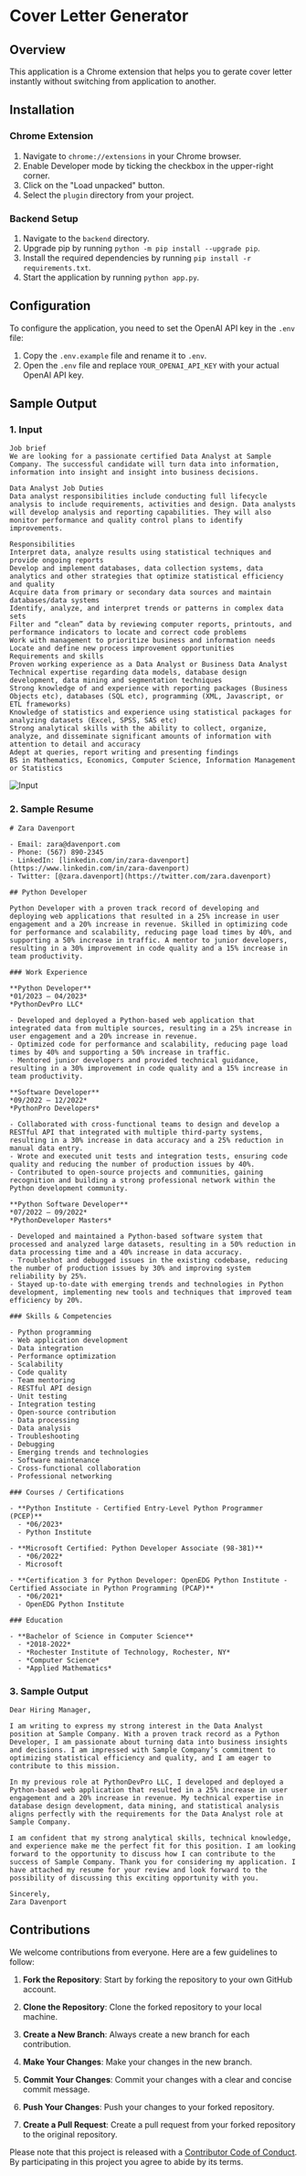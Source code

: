 # Cover Letter Generator

## Overview

This application is a Chrome extension that helps you to gerate cover letter instantly without switching from application to another. 

## Installation

### Chrome Extension

1. Navigate to `chrome://extensions` in your Chrome browser.
2. Enable Developer mode by ticking the checkbox in the upper-right corner.
3. Click on the "Load unpacked" button.
4. Select the `plugin` directory from your project.

### Backend Setup

1. Navigate to the `backend` directory.
2. Upgrade pip by running `python -m pip install --upgrade pip`.
3. Install the required dependencies by running `pip install -r requirements.txt`.
4. Start the application by running `python app.py`.

## Configuration

To configure the application, you need to set the OpenAI API key in the `.env` file:

1. Copy the `.env.example` file and rename it to `.env`.
2. Open the `.env` file and replace `YOUR_OPENAI_API_KEY` with your actual OpenAI API key.

## Sample Output

### 1. Input 
```
Job brief
We are looking for a passionate certified Data Analyst at Sample Company. The successful candidate will turn data into information, information into insight and insight into business decisions.

Data Analyst Job Duties
Data analyst responsibilities include conducting full lifecycle analysis to include requirements, activities and design. Data analysts will develop analysis and reporting capabilities. They will also monitor performance and quality control plans to identify improvements.

Responsibilities
Interpret data, analyze results using statistical techniques and provide ongoing reports
Develop and implement databases, data collection systems, data analytics and other strategies that optimize statistical efficiency and quality
Acquire data from primary or secondary data sources and maintain databases/data systems
Identify, analyze, and interpret trends or patterns in complex data sets
Filter and “clean” data by reviewing computer reports, printouts, and performance indicators to locate and correct code problems
Work with management to prioritize business and information needs
Locate and define new process improvement opportunities
Requirements and skills
Proven working experience as a Data Analyst or Business Data Analyst
Technical expertise regarding data models, database design development, data mining and segmentation techniques
Strong knowledge of and experience with reporting packages (Business Objects etc), databases (SQL etc), programming (XML, Javascript, or ETL frameworks)
Knowledge of statistics and experience using statistical packages for analyzing datasets (Excel, SPSS, SAS etc)
Strong analytical skills with the ability to collect, organize, analyze, and disseminate significant amounts of information with attention to detail and accuracy
Adept at queries, report writing and presenting findings
BS in Mathematics, Economics, Computer Science, Information Management or Statistics
```
![Input](./img/interface.png)

### 2. Sample Resume
```
# Zara Davenport

- Email: zara@davenport.com
- Phone: (567) 890-2345
- LinkedIn: [linkedin.com/in/zara-davenport](https://www.linkedin.com/in/zara-davenport)
- Twitter: [@zara.davenport](https://twitter.com/zara.davenport)

## Python Developer

Python Developer with a proven track record of developing and deploying web applications that resulted in a 25% increase in user engagement and a 20% increase in revenue. Skilled in optimizing code for performance and scalability, reducing page load times by 40%, and supporting a 50% increase in traffic. A mentor to junior developers, resulting in a 30% improvement in code quality and a 15% increase in team productivity.

### Work Experience

**Python Developer**
*01/2023 – 04/2023*
*PythonDevPro LLC*

- Developed and deployed a Python-based web application that integrated data from multiple sources, resulting in a 25% increase in user engagement and a 20% increase in revenue.
- Optimized code for performance and scalability, reducing page load times by 40% and supporting a 50% increase in traffic.
- Mentored junior developers and provided technical guidance, resulting in a 30% improvement in code quality and a 15% increase in team productivity.

**Software Developer**
*09/2022 – 12/2022*
*PythonPro Developers*

- Collaborated with cross-functional teams to design and develop a RESTful API that integrated with multiple third-party systems, resulting in a 30% increase in data accuracy and a 25% reduction in manual data entry.
- Wrote and executed unit tests and integration tests, ensuring code quality and reducing the number of production issues by 40%.
- Contributed to open-source projects and communities, gaining recognition and building a strong professional network within the Python development community.

**Python Software Developer**
*07/2022 – 09/2022*
*PythonDeveloper Masters*

- Developed and maintained a Python-based software system that processed and analyzed large datasets, resulting in a 50% reduction in data processing time and a 40% increase in data accuracy.
- Troubleshot and debugged issues in the existing codebase, reducing the number of production issues by 30% and improving system reliability by 25%.
- Stayed up-to-date with emerging trends and technologies in Python development, implementing new tools and techniques that improved team efficiency by 20%.

### Skills & Competencies

- Python programming
- Web application development
- Data integration
- Performance optimization
- Scalability
- Code quality
- Team mentoring
- RESTful API design
- Unit testing
- Integration testing
- Open-source contribution
- Data processing
- Data analysis
- Troubleshooting
- Debugging
- Emerging trends and technologies
- Software maintenance
- Cross-functional collaboration
- Professional networking

### Courses / Certifications

- **Python Institute - Certified Entry-Level Python Programmer (PCEP)**
  - *06/2023*
  - Python Institute

- **Microsoft Certified: Python Developer Associate (98-381)**
  - *06/2022*
  - Microsoft

- **Certification 3 for Python Developer: OpenEDG Python Institute - Certified Associate in Python Programming (PCAP)**
  - *06/2021*
  - OpenEDG Python Institute

### Education

- **Bachelor of Science in Computer Science**
  - *2018-2022*
  - *Rochester Institute of Technology, Rochester, NY*
  - *Computer Science*
  - *Applied Mathematics*

```

### 3. Sample Output 

```
Dear Hiring Manager,

I am writing to express my strong interest in the Data Analyst position at Sample Company. With a proven track record as a Python Developer, I am passionate about turning data into business insights and decisions. I am impressed with Sample Company’s commitment to optimizing statistical efficiency and quality, and I am eager to contribute to this mission.

In my previous role at PythonDevPro LLC, I developed and deployed a Python-based web application that resulted in a 25% increase in user engagement and a 20% increase in revenue. My technical expertise in database design development, data mining, and statistical analysis aligns perfectly with the requirements for the Data Analyst role at Sample Company.

I am confident that my strong analytical skills, technical knowledge, and experience make me the perfect fit for this position. I am looking forward to the opportunity to discuss how I can contribute to the success of Sample Company. Thank you for considering my application. I have attached my resume for your review and look forward to the possibility of discussing this exciting opportunity with you.

Sincerely,
Zara Davenport
```

## Contributions

We welcome contributions from everyone. Here are a few guidelines to follow:

1. **Fork the Repository**: Start by forking the repository to your own GitHub account.

2. **Clone the Repository**: Clone the forked repository to your local machine.

3. **Create a New Branch**: Always create a new branch for each contribution.

4. **Make Your Changes**: Make your changes in the new branch.

5. **Commit Your Changes**: Commit your changes with a clear and concise commit message.

6. **Push Your Changes**: Push your changes to your forked repository.

7. **Create a Pull Request**: Create a pull request from your forked repository to the original repository.

Please note that this project is released with a [Contributor Code of Conduct](CODE_OF_CONDUCT.md). By participating in this project you agree to abide by its terms.